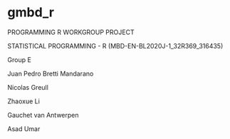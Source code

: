 # gmbd_r

PROGRAMMING R WORKGROUP PROJECT

STATISTICAL PROGRAMMING - R (MBD-EN-BL2020J-1_32R369_316435)


Group E

Juan Pedro Bretti Mandarano

Nicolas Greull

Zhaoxue Li

Gauchet van Antwerpen

Asad Umar
